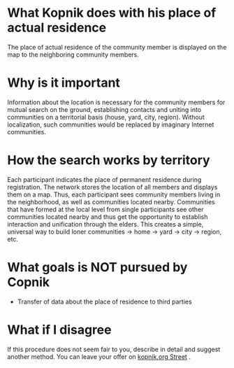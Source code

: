 # What Kopnik does with his place of actual residence

The place of actual residence of the community member is displayed on the map to the neighboring community members.

# Why is it important

Information about the location is necessary for the community members for mutual search on the ground, establishing contacts and uniting into communities on a territorial basis (house, yard, city, region). Without localization, such communities would be replaced by imaginary Internet communities.

# How the search works by territory

Each participant indicates the place of permanent residence during registration. The network stores the location of all members and displays them on a map. Thus, each participant sees community members living in the neighborhood, as well as communities located nearby. Communities that have formed at the local level from single participants see other communities located nearby and thus get the opportunity to establish interaction and unification through the elders. This creates a simple, universal way to build loner communities -&gt; home -&gt; yard -&gt; city -&gt; region, etc.

# What goals is NOT pursued by Copnik

- Transfer of data about the place of residence to third parties

# What if I disagree

If this procedure does not seem fair to you, describe in detail and suggest another method. You can leave your offer on [kopnik.org Street](https://vk.me/join/gPg9/g6wjgknBe034BdDdOdcjvU1MtJKZ7o=) .
